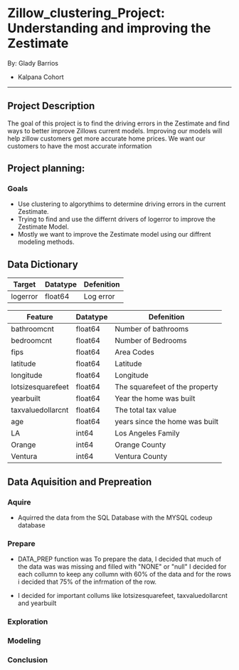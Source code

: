 # Zillow_clustering_Project: Understanding and improving the Zestimate 

By: Glady Barrios 

- Kalpana Cohort

---------------------------

## Project Description 

The goal of this project is to find the driving errors in the Zestimate and find ways to better improve Zillows current models. Improving our models will help zillow customers get more accurate home prices. We want our customers to have the most accurate information 



## Project planning:

### Goals

- Use clustering to algorythims to determine driving errors in the current Zestimate.
- Trying to find and use the differnt drivers of logerror to improve the Zestimate Model.
- Mostly we want to improve the Zestimate model using our diffrent modeling methods.


## Data Dictionary
Target   | Datatype       |Defenition
---------|----------------|------------
logerror |   float64      |  Log error



Feature        | Datatype   | Defenition
---------------|------------|------------
bathroomcnt    |float64     | Number of bathrooms
bedroomcnt     |float64     | Number of Bedrooms
fips           |float64     | Area Codes
latitude       |float64     | Latitude
longitude      |float64     | Longitude
lotsizesquarefeet |float64  |The squarefeet of the property 
yearbuilt         |float64  | Year the home was built 
taxvaluedollarcnt |float64  | The total tax value 
age               |float64  |years since the home was built 
LA                |int64    |Los Angeles Family 
Orange            |int64    |Orange County
Ventura           |int64    |Ventura County


## Data Aquisition and Prepreation

### Aquire

- Aquirred the data from the SQL Database with the MYSQL codeup database 

### Prepare

-  DATA_PREP function was To prepare the data, I decided that much of the data was was missing and filled with "NONE" or "null" I decided for each collumn to keep any collumn with 60% of the data and for the rows i decided that 75% of the infrmation of the row.

- I decided for important collums like lotsizesquarefeet, taxvaluedollarcnt and yearbuilt




### Exploration 

### Modeling

### Conclusion 



